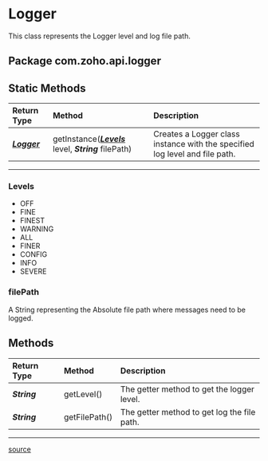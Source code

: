 # Logger

This class represents the Logger level and log file path.

## Package com.zoho.api.logger

## Static Methods

| Return Type      | Method       | Description                                                |
| :--------------- | :----------- | :--------------------------------------------------------- |
| ***[Logger](../../src/com/zoho/api/logger/Logger.java)*** | getInstance(***[Levels](#levels)*** level, ***String*** filePath) | Creates a Logger class instance with the specified log level and file path. |
----

### Levels

- OFF
- FINE
- FINEST
- WARNING
- ALL
- FINER
- CONFIG
- INFO
- SEVERE

### filePath

A String representing the Absolute file path where messages need to be logged.

## Methods

| Return Type  | Method        | Description                                   |
| :----------- | :------------ | :-------------------------------------------- |
| ***String*** | getLevel()    | The getter method to get the logger level.  |
| ***String*** | getFilePath() | The getter method to get log the file path. |
----

[source](../../src/com/zoho/api/logger/Logger.java)
